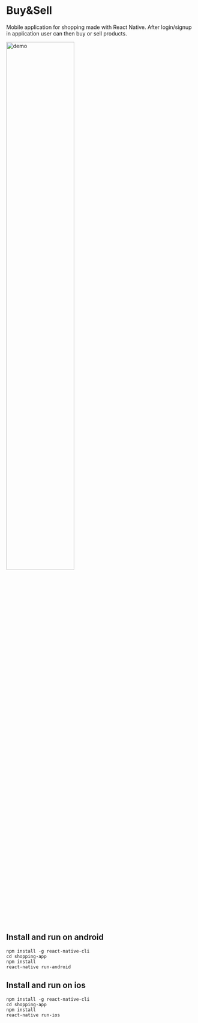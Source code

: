 # Buy&Sell
Mobile application for shopping made with React Native.
After login/signup in application user can then buy or sell products.

<img src="demo.gif" alt="demo" width="60%"/>

## Install and run on android
```
npm install -g react-native-cli
cd shopping-app
npm install
react-native run-android
```

## Install and run on ios
```
npm install -g react-native-cli
cd shopping-app
npm install
react-native run-ios
```
